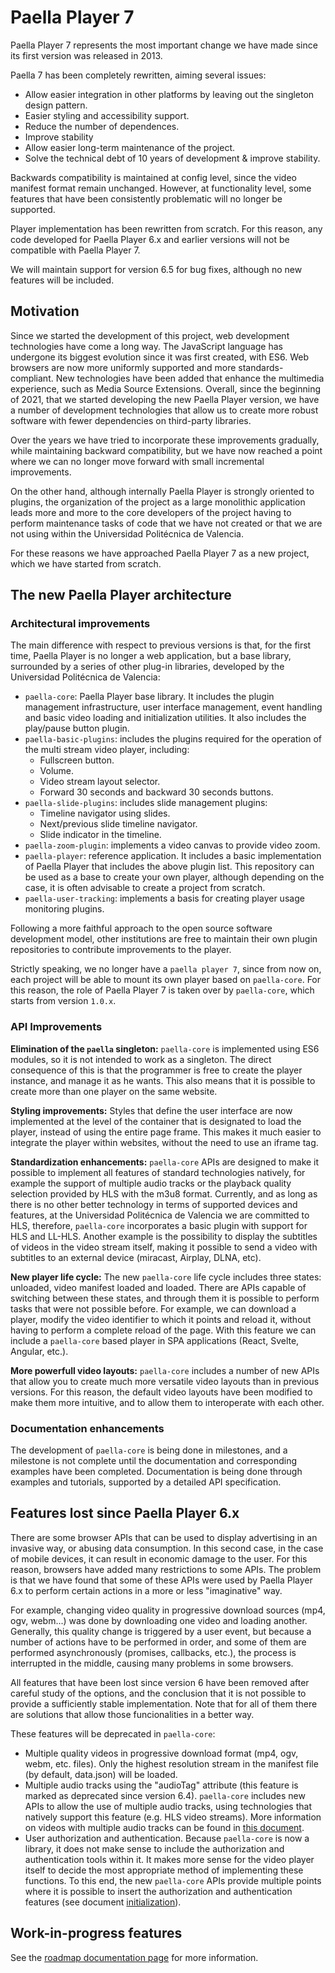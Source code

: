 # Paella Player 7

Paella Player 7 represents the most important change we have made since its first version was released in 2013. 

Paella 7 has been completely rewritten, aiming several issues:

- Allow easier integration in other platforms by leaving out the singleton design pattern.
- Easier styling and accessibility support.
- Reduce the number of dependences.
- Improve stability
- Allow easier long-term maintenance of the project.
- Solve the technical debt of 10 years of development & improve stability.

Backwards compatibility is maintained at config level, since the video manifest format remain unchanged. However, at functionality level, some features that have been consistently problematic will no longer be supported. 

Player implementation has been rewritten from scratch. For this reason, any code developed for Paella Player 6.x and earlier versions will not be compatible with Paella Player 7. 

We will maintain support for version 6.5 for bug fixes, although no new features will be included.

## Motivation

Since we started the development of this project, web development technologies have come a long way. The JavaScript language has undergone its biggest evolution since it was first created, with ES6. Web browsers are now more uniformly supported and more standards-compliant. New technologies have been added that enhance the multimedia experience, such as Media Source Extensions. Overall, since the beginning of 2021, that we started developing the new Paella Player version, we have a number of development technologies that allow us to create more robust software with fewer dependencies on third-party libraries.

Over the years we have tried to incorporate these improvements gradually, while maintaining backward compatibility, but we have now reached a point where we can no longer move forward with small incremental improvements.

On the other hand, although internally Paella Player is strongly oriented to plugins, the organization of the project as a large monolithic application leads more and more to the core developers of the project having to perform maintenance tasks of code that we have not created or that we are not using within the Universidad Politécnica de Valencia.

For these reasons we have approached Paella Player 7 as a new project, which we have started from scratch.

## The new Paella Player architecture

### Architectural improvements

The main difference with respect to previous versions is that, for the first time, Paella Player is no longer a web application, but a base library, surrounded by a series of other plug-in libraries, developed by the Universidad Politécnica de Valencia:

- `paella-core`: Paella Player base library. It includes the plugin management infrastructure, user interface management, event handling and basic video loading and initialization utilities. It also includes the play/pause button plugin.
- `paella-basic-plugins`: includes the plugins required for the operation of the multi stream video player, including:
  * Fullscreen button.
  * Volume.
  * Video stream layout selector.
  * Forward 30 seconds and backward 30 seconds buttons.
- `paella-slide-plugins`: includes slide management plugins:
  * Timeline navigator using slides.
  * Next/previous slide timeline navigator.
  * Slide indicator in the timeline.
- `paella-zoom-plugin`: implements a video canvas to provide video zoom.
- `paella-player`: reference application. It includes a basic implementation of Paella Player that includes the above plugin list. This repository can be used as a base to create your own player, although depending on the case, it is often advisable to create a project from scratch.
- `paella-user-tracking`: implements a basis for creating player usage monitoring plugins.

Following a more faithful approach to the open source software development model, other institutions are free to maintain their own plugin repositories to contribute improvements to the player.

Strictly speaking, we no longer have a `paella player 7`, since from now on, each project will be able to mount its own player based on `paella-core`. For this reason, the role of Paella Player 7 is taken over by `paella-core`, which starts from version `1.0.x`.

### API Improvements

**Elimination of the `paella` singleton:** `paella-core` is implemented using ES6 modules, so it is not intended to work as a singleton. The direct consequence of this is that the programmer is free to create the player instance, and manage it as he wants. This also means that it is possible to create more than one player on the same website.

**Styling improvements:** Styles that define the user interface are now implemented at the level of the container that is designated to load the player, instead of using the entire page frame. This makes it much easier to integrate the player within websites, without the need to use an iframe tag.

**Standardization enhancements:** `paella-core` APIs are designed to make it possible to implement all features of standard technologies natively, for example the support of multiple audio tracks or the playback quality selection provided by HLS with the m3u8 format. Currently, and as long as there is no other better technology in terms of supported devices and features, at the Universidad Politécnica de Valencia we are committed to HLS, therefore, `paella-core` incorporates a basic plugin with support for HLS and LL-HLS. Another example is the possibility to display the subtitles of videos in the video stream itself, making it possible to send a video with subtitles to an external device (miracast, Airplay, DLNA, etc).

**New player life cycle:** The new `paella-core` life cycle includes three states: unloaded, video manifest loaded and loaded. There are APIs capable of switching between these states, and through them it is possible to perform tasks that were not possible before. For example, we can download a player, modify the video identifier to which it points and reload it, without having to perform a complete reload of the page. With this feature we can include a `paella-core` based player in SPA applications (React, Svelte, Angular, etc.).

**More powerfull video layouts:** `paella-core` includes a number of new APIs that allow you to create much more versatile video layouts than in previous versions. For this reason, the default video layouts have been modified to make them more intuitive, and to allow them to interoperate with each other.


### Documentation enhancements

The development of `paella-core` is being done in milestones, and a milestone is not complete until the documentation and corresponding examples have been completed. Documentation is being done through examples and tutorials, supported by a detailed API specification.



## Features lost since Paella Player 6.x

There are some browser APIs that can be used to display advertising in an invasive way, or abusing data consumption. In this second case, in the case of mobile devices, it can result in economic damage to the user. For this reason, browsers have added many restrictions to some APIs. The problem is that we have found that some of these APIs were used by Paella Player 6.x to perform certain actions in a more or less "imaginative" way.

For example, changing video quality in progressive download sources (mp4, ogv, webm...) was done by downloading one video and loading another. Generally, this quality change is triggered by a user event, but because a number of actions have to be performed in order, and some of them are performed asynchronously (promises, callbacks, etc.), the process is interrupted in the middle, causing many problems in some browsers.

All features that have been lost since version 6 have been removed after careful study of the options, and the conclusion that it is not possible to provide a sufficiently stable implementation. Note that for all of them there are solutions that allow those funcionalities in a better way.

These features will be deprecated in `paella-core`:

- Multiple quality videos in progressive download format (mp4, ogv, webm, etc. files). Only the highest resolution stream in the manifest file (by default, data.json) will be loaded.
- Multiple audio tracks using the "audioTag" attribute (this feature is marked as deprecated since version 6.4). `paella-core` includes new APIs to allow the use of multiple audio tracks, using technologies that natively support this feature (e.g. HLS video streams). More information on videos with multiple audio tracks can be found in [this document](multiaudio.md).
- User authorization and authentication. Because `paella-core` is now a library, it does not make sense to include the authorization and authentication tools within it. It makes more sense for the video player itself to decide the most appropriate method of implementing these functions. To this end, the new `paella-core` APIs provide multiple points where it is possible to insert the authorization and authentication features (see document [initialization](initialization.md)).


## Work-in-progress features 

See the [roadmap documentation page](roadmap.md) for more information.


